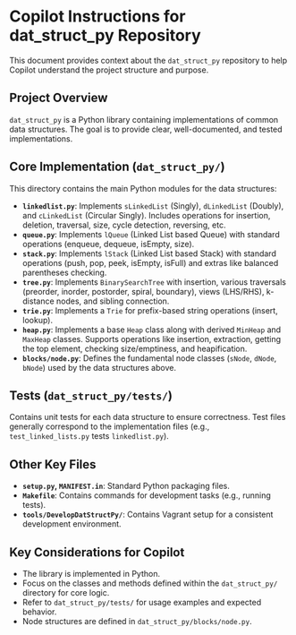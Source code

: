 # Copilot Instructions for dat_struct_py Repository

This document provides context about the `dat_struct_py` repository to help Copilot understand the project structure and purpose.

## Project Overview

`dat_struct_py` is a Python library containing implementations of common data structures. The goal is to provide clear, well-documented, and tested implementations.

## Core Implementation (`dat_struct_py/`)

This directory contains the main Python modules for the data structures:

*   **`linkedlist.py`**: Implements `sLinkedList` (Singly), `dLinkedList` (Doubly), and `cLinkedList` (Circular Singly). Includes operations for insertion, deletion, traversal, size, cycle detection, reversing, etc.
*   **`queue.py`**: Implements `lQueue` (Linked List based Queue) with standard operations (enqueue, dequeue, isEmpty, size).
*   **`stack.py`**: Implements `lStack` (Linked List based Stack) with standard operations (push, pop, peek, isEmpty, isFull) and extras like balanced parentheses checking.
*   **`tree.py`**: Implements `BinarySearchTree` with insertion, various traversals (preorder, inorder, postorder, spiral, boundary), views (LHS/RHS), k-distance nodes, and sibling connection.
*   **`trie.py`**: Implements a `Trie` for prefix-based string operations (insert, lookup).
*   **`heap.py`**: Implements a base `Heap` class along with derived `MinHeap` and `MaxHeap` classes. Supports operations like insertion, extraction, getting the top element, checking size/emptiness, and heapification.
*   **`blocks/node.py`**: Defines the fundamental node classes (`sNode`, `dNode`, `bNode`) used by the data structures above.

## Tests (`dat_struct_py/tests/`)

Contains unit tests for each data structure to ensure correctness. Test files generally correspond to the implementation files (e.g., `test_linked_lists.py` tests `linkedlist.py`).

## Other Key Files

*   **`setup.py`, `MANIFEST.in`**: Standard Python packaging files.
*   **`Makefile`**: Contains commands for development tasks (e.g., running tests).
*   **`tools/DevelopDatStructPy/`**: Contains Vagrant setup for a consistent development environment.

## Key Considerations for Copilot

*   The library is implemented in Python.
*   Focus on the classes and methods defined within the `dat_struct_py/` directory for core logic.
*   Refer to `dat_struct_py/tests/` for usage examples and expected behavior.
*   Node structures are defined in `dat_struct_py/blocks/node.py`.
